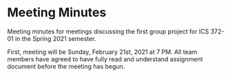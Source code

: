 # Meeting Minutes
Meeting minutes for meetings discussing the first group project for ICS 372-01
in the Spring 2021 semester.

First, meeting will be Sunday, February 21st, 2021 at 7 PM. All team members
have agreed to have fully read and understand assignment document before the
meeting has begun.